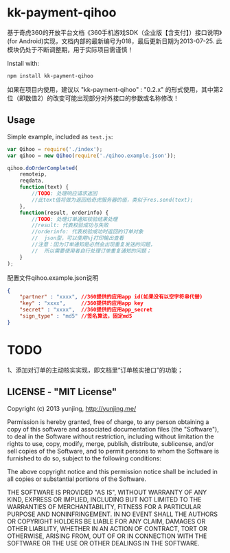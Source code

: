 kk-payment-qihoo
================

基于奇虎360的开放平台文档《360手机游戏SDK（企业版【含支付】）接口说明》(for Android)实现，文档内部的最新编号为018，最后更新日期为2013-07-25.
此模块仍处于不断调整期，用于实际项目需谨慎！

Install with:

    npm install kk-payment-qihoo
    
如果在项目内使用，建议以 "kk-payment-qihoo" : "0.2.x" 的形式使用，其中第2位（即数值2）的改变可能出现部分对外接口的参数或名称修改！

## Usage
Simple example, included as `test.js`:
```js
var Qihoo = require('./index');
var qihoo = new Qihoo(require('./qihoo.example.json'));

qihoo.doOrderCompleted(
    remoteip,
    reqdata,
    function(text) {
        //TODO: 处理响应请求返回
        //此text值将做为返回给奇虎服务器的值，类似于res.send(text);
    },
    function(result, orderinfo) {
        //TODO: 处理订单通知校验结果处理
        //result: 代表校验成功与失败
        //orderinfo: 代表校验成功时返回的订单对象
        //  json型，可以使用%j打印输出查看
        //注意：因为订单通知是必然会出现重复发送的问题，
        //  所以需要使用者自行处理订单重复通知的问题；
    }
);
```

配置文件qihoo.example.json说明
```json
{
    "partner" : "xxxx", //360提供的应用app id(如果没有以空字符串代替)
    "key" : "xxxx",     //360提供的应用app key
    "secret" : "xxxx",  //360提供的应用app_secret
    "sign_type" : "md5" //签名算法，固定md5
}
```

# TODO
1、添加对订单的主动核实实现，即文档里“订单核实接口”的功能；

## LICENSE - "MIT License"

Copyright (c) 2013 yunjing, http://yunjing.me/

Permission is hereby granted, free of charge, to any person
obtaining a copy of this software and associated documentation
files (the "Software"), to deal in the Software without
restriction, including without limitation the rights to use,
copy, modify, merge, publish, distribute, sublicense, and/or sell
copies of the Software, and to permit persons to whom the
Software is furnished to do so, subject to the following
conditions:

The above copyright notice and this permission notice shall be
included in all copies or substantial portions of the Software.

THE SOFTWARE IS PROVIDED "AS IS", WITHOUT WARRANTY OF ANY KIND,
EXPRESS OR IMPLIED, INCLUDING BUT NOT LIMITED TO THE WARRANTIES
OF MERCHANTABILITY, FITNESS FOR A PARTICULAR PURPOSE AND
NONINFRINGEMENT. IN NO EVENT SHALL THE AUTHORS OR COPYRIGHT
HOLDERS BE LIABLE FOR ANY CLAIM, DAMAGES OR OTHER LIABILITY,
WHETHER IN AN ACTION OF CONTRACT, TORT OR OTHERWISE, ARISING
FROM, OUT OF OR IN CONNECTION WITH THE SOFTWARE OR THE USE OR
OTHER DEALINGS IN THE SOFTWARE.

